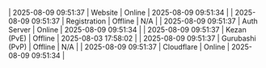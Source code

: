 | 2025-08-09 09:51:37 | Website | Online | 2025-08-09 09:51:34 |
| 2025-08-09 09:51:37 | Registration | Offline | N/A |
| 2025-08-09 09:51:37 | Auth Server | Online | 2025-08-09 09:51:34 |
| 2025-08-09 09:51:37 | Kezan (PvE) | Offline | 2025-08-03 17:58:02 |
| 2025-08-09 09:51:37 | Gurubashi (PvP) | Offline | N/A |
| 2025-08-09 09:51:37 | Cloudflare | Online | 2025-08-09 09:51:34 |
